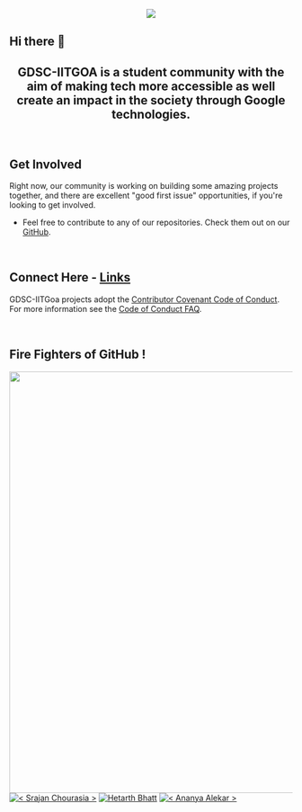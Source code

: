 <p align="center"> 
<img src="https://user-images.githubusercontent.com/73928744/180188073-21a9edc3-dba3-4a02-8327-d64f9198550f.png">
</p>

## Hi there 👋
<h2 align="center">GDSC-IITGOA is a student community with the aim of making tech more accessible as well create an impact in the society through Google technologies. </h2>

<br>

Get Involved
----
Right now, our community is working on building some amazing projects together, and there are excellent "good first issue" opportunities,
if you're looking to get involved.
- Feel free to contribute to any of our repositories. Check them out on our [GitHub](https://github.com/orgs/DSC-IIT-GOA/repositories).

<br>

## Connect Here - [Links](https://linktr.ee/dsciitgoa)

GDSC-IITGoa projects adopt the [Contributor Covenant Code of Conduct](https://www.contributor-covenant.org/version/2/1/code_of_conduct.html). For more information see the [Code of Conduct FAQ](https://www.contributor-covenant.org/faq).

<br>

## Fire Fighters of GitHub !

<a href = "https://github.com/DSC-IIT-GOA/Git-Github-Hacktoberfest-Session">
<img align="right" width="560" height="750" src = "https://github.com/DSC-IIT-GOA/Git-Github-Hacktoberfest-Session/blob/main/Resource/190084456-0e077445-abae-4355-8061-5f0830a48d6e.png">
</a>

[![< Srajan Chourasia >](https://avatars.githubusercontent.com/u/91196806?size=90)](https://github.com/srajan-kiyotaka/Git-Github-Hacktoberfest-Session/blob/main/Fire%20Fighters%20of%20GitHub/Srajan.md)
[![Hetarth Bhatt](https://avatars.githubusercontent.com/u/110833420?size=90)](https://github.com/Hetarth-me/Git-Github-Hacktoberfest-Session/blob/main/Fire%20Fighters%20of%20GitHub/Hetarth.md)
[![< Ananya Alekar >](https://avatars.githubusercontent.com/u/99219597?size=90)](https://github.com/AnyaAlekar/Git-Github-Hacktoberfest-Session/blob/main/Fire%20Fighters%20of%20GitHub/AnanyaAlekar.md)




<!--
Add your Image Code Here

Refference Code:

[![< Your Name >](< Image Address >?size=90)](< Your-Name.md file Address >)

-->








<!--

**Here are some ideas to get you started:**

🙋‍♀️ A short introduction - what is your organization all about?
🌈 Contribution guidelines - how can the community get involved?
👩‍💻 Useful resources - where can the community find your docs? Is there anything else the community should know?
🍿 Fun facts - what does your team eat for breakfast?
🧙 Remember, you can do mighty things with the power of [Markdown](https://docs.github.com/github/writing-on-github/getting-started-with-writing-and-formatting-on-github/basic-writing-and-formatting-syntax)
-->
